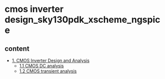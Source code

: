 # cmos inverter design_sky130pdk_xscheme_ngspice
## content
- [1. CMOS Inverter Design and Analysis](#1-Tools-and-PDK-setup)
  - [1.1 CMOS DC analysis](#11-Tools-and-PDK-setup)
  - [1.2 CMOS transient analysis](#12-Tools-and-PDK-setup)
